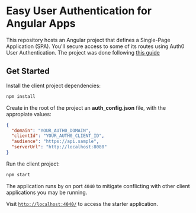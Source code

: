 # Easy User Authentication for Angular Apps

This repository hosts an Angular project that defines a Single-Page Application (SPA). You'll secure access to some of its routes using Auth0 User Authentication.
The project was done following [this guide](https://auth0.com/blog/complete-guide-to-angular-user-authentication/)

## Get Started

Install the client project dependencies:

```bash
npm install
```

Create in the root of the project an __auth_config.json__ file, with the appropiate values:
```json
{
  "domain": "YOUR_AUTH0_DOMAIN",
  "clientId": "YOUR_AUTH0_CLIENT_ID",
  "audience": "https://api.sample",
  "serverUrl": "http://localhost:8080"
}
```

Run the client project:

```bash
npm start
```

The application runs by on port `4040` to mitigate conflicting with other client applications you may be running.

Visit [`http://localhost:4040/`](http://localhost:4040/) to access the starter application.
